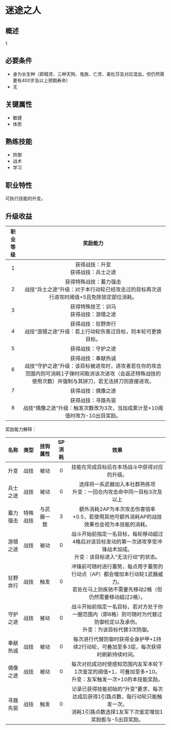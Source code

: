 # 迷途之人

## 概述

1

## 必要条件

* 身为长生种（即精灵、三种天狗、鬼族、亡灵、美杜莎及对应混血，但仍然需要有400岁及以上预期寿命）
* 无

## 关键属性

* 敏捷
* 体质

## 熟练技能

* 防御
* 战术
* 学习
  
## 职业特性

可执行技能的升变。

## 升级收益

职业等级|奖励能力
:--:|:--:
1|获得战技：升变<br>获得战技：兵士之途
2|获得特殊战技：蓄力强击<br>战技“兵士之途”升级：对于本行动轮已经攻击过的目标再次进行进攻时阈值+5且免除锁定部位消耗。
3|获得特殊技艺：训马<br>获得战技：游猎之途
4|获得战技：狂野奔行<br>战技“游猎之途”升级：若上行动轮伤害过目标，则本轮可更换目标。
5|获得战技：守护之途
6|获得战技：奉献热诚<br>战技“守护之途”升级：该目标被进攻时，进攻者若在你的攻击范围内则可消耗1子弹时间取消该次进攻（会返还特殊战技的使用次数）并强制与其拼刀，若无法拼刀则直接进攻。
7|获得战技：偶像之途
8|获得战技：寻路先驱<br>战技“偶像之途”升级：触发次数改为3次，当加成累计至+10阈值时改为-10出目奖励。

奖励能力解释：

名称|类型|挂钩属性|SP消耗|效果
:--:|:--:|:--:|:--:|:--:
升变|战技|被动|0|技能在完成目标后在本场战斗中获得对应的升级。
兵士之途|战技|被动|0|选择将一系武器加入本社群熟练项<br>升变：一回合内攻击命中同一目标3次及以上
蓄力强击|特殊战技|与武器一致|3|额外消耗2AP为本次攻击伤害倍率+0.5，若使用其他可额外消耗AP的战技效果也会视为本技能的消耗。
游猎之途|战技|被动|0|战斗开始前指定一名目标，每轮移动超过4格后对该目标发动的第一次进攻享受冲锋战术加成。<br>升变：该目标进入“无法行动”的状态。
狂野奔行|战技|触发|0|冲锋前可随时进行蓄势，每点用于蓄势的行动点（AP）都会增加本行动轮1武器威力。<br>若处在马上则疾驰不需要先移动2格（但仍然需要移动超过2格）。
守护之途|战技|被动|0|战斗开始前指定一名目标，若对方处于你一圈范围内（即8格）则可随时为代替过防御检定以及承伤。<br>升变：为该目标代替3次防御。
奉献热诚|战技|被动|0|每次进行代替防御时获得全身护甲+1持续2行动轮，可叠加至多3层，每次获得时刷新持续时间。
偶像之途|战技|被动|0|每次对抗成功时使感知范围内友军本轮下1次鉴定的阈值+1，可叠加至多+10。<br>升变：友军触发一次+10的本技能奖励。
寻路先驱|战技|触发|0|记录已获得技能初始的“升变”要求，每次达成后获得1引路点数，每行动轮只能触发一次。<br>消耗1引路点数选择1友军下次鉴定增加1奖励骰与-5出目奖励。
